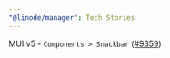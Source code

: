 ```yaml
---
"@linode/manager": Tech Stories
---
```


MUI v5 - `Components > Snackbar` ([#9359](https://github.com/linode/manager/pull/9359))

